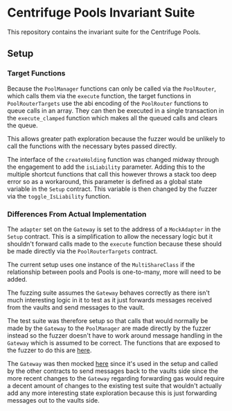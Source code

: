 # Centrifuge Pools Invariant Suite

This repository contains the invariant suite for the Centrifuge Pools.

## Setup

### Target Functions
Because the `PoolManager` functions can only be called via the `PoolRouter`, which calls them via the `execute` function, the target functions in `PoolRouterTargets` use the abi encoding of the `PoolRouter` functions to queue calls in an array. They can then be executed in a single transaction in the `execute_clamped` function which makes all the queued calls and clears the queue.

This allows greater path exploration because the fuzzer would be unlikely to call the functions with the necessary bytes passed directly.  

The interface of the `createHolding` function was changed midway through the engagement to add the `isLiability` parameter. Adding this to the multiple shortcut functions that call this however throws a stack too deep error so as a workaround, this parameter is defined as a global state variable in the `Setup` contract. This variable is then changed by the fuzzer via the `toggle_IsLiability` function.

### Differences From Actual Implementation
The `adapter` set on the `Gateway` is set to the address of a `MockAdapter` in the `Setup` contract. This is a simplification to allow the necessary logic but it shouldn't forward calls made to the `execute` function because these should be made directly via the `PoolRouterTargets` contract.

The current setup uses one instance of the 
`MultiShareClass` if the relationship between pools and Pools is one-to-many, more will need to be added.

The fuzzing suite assumes the `Gateway` behaves correctly as there isn't much interesting logic in it to test as it just forwards messages received from the vaults and send messages to the vault. 

The test suite was therefore setup so that calls that would normally be made by the `Gateway` to the `PoolManager` are made directly by the fuzzer instead so the fuzzer doesn't have to work around message handling in the `Gateway` which is assumed to be correct. The functions that are exposed to the fuzzer to do this are [here](https://github.com/centrifuge/protocol-v3/blob/442cff7f4a4048b228024740c671a020d4222c10/test/pools/fuzzing/recon-pools/targets/AdminTargets.sol#L132-L175).

The `Gateway` was then mocked [here](https://github.com/centrifuge/protocol-v3/blob/feat/recon-invariants/test/pools/fuzzing/recon-pools/mocks/MockGateway.sol) since it's used in the setup and called by the other contracts to send messages back to the vaults side since the more recent changes to the `Gateway` regarding forwarding gas would require a decent amount of changes to the existing test suite that wouldn't actually add any more interesting state exploration because this is just forwarding messages out to the vaults side. 